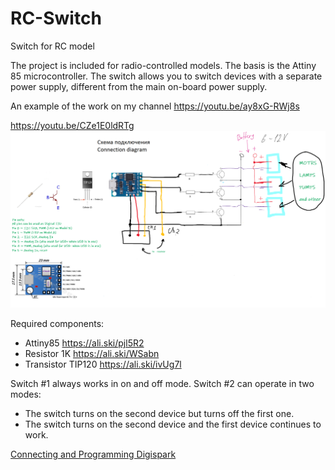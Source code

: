 # RC-Switch
 Switch for RC model

The project is included for radio-controlled models. The basis is the Attiny 85 microcontroller. The switch allows you to switch devices with a separate power supply, different from the main on-board power supply.

An example of the work on my channel 
https://youtu.be/ay8xG-RWj8s

https://youtu.be/CZe1E0ldRTg
![Screenshot](picgitt.png)

Required components:
 - Attiny85                       https://ali.ski/pjl5R2
 - Resistor 1K                    https://ali.ski/WSabn
 - Transistor TIP120              https://ali.ski/ivUg7l

Switch #1 always works in on and off mode. 
Switch #2 can operate in two modes:
 - The switch turns on the second device but turns off the first one.
 - The switch turns on the second device and the first device continues to work.

[Connecting and Programming Digispark](http://digistump.com/wiki/digispark/tutorials/connecting)
